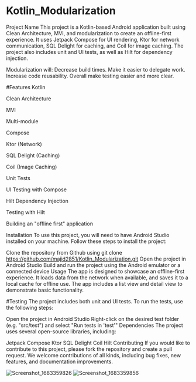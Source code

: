 # Kotlin_Modularization

Project Name
This project is a Kotlin-based Android application built using Clean Architecture, MVI, and modularization to create an offline-first experience. It uses Jetpack Compose for UI rendering, Ktor for network communication, SQL Delight for caching, and Coil for image caching. The project also includes unit and UI tests, as well as Hilt for dependency injection.

Modularization will:
  Decrease build times.
  Make it easier to delegate work.
  Increase code reusability. 
  Overall make testing easier and more clear.



#Features
Kotlin

Clean Architecture

MVI

Multi-module

Compose

Ktor (Network)

SQL Delight (Caching)

Coil (Image Caching)

Unit Tests

UI Testing with Compose

Hilt Dependency Injection

Testing with Hilt

Building an "offline first" application



Installation
To use this project, you will need to have Android Studio installed on your machine. Follow these steps to install the project:

Clone the repository from Github using git clone https://github.com/majid2851/Kotlin_Modularization.git
Open the project in Android Studio
Build and run the project using the Android emulator or a connected device
Usage
The app is designed to showcase an offline-first experience. It loads data from the network when available, and saves it to a local cache for offline use. The app includes a list view and detail view to demonstrate basic functionality.

#Testing
The project includes both unit and UI tests. To run the tests, use the following steps:

Open the project in Android Studio
Right-click on the desired test folder (e.g. "src/test") and select "Run tests in 'test'"
Dependencies
The project uses several open-source libraries, including:

Jetpack Compose
Ktor
SQL Delight
Coil
Hilt
Contributing
If you would like to contribute to this project, please fork the repository and create a pull request. We welcome contributions of all kinds, including bug fixes, new features, and documentation improvements.


![Screenshot_1683359826](https://user-images.githubusercontent.com/46685643/236614321-000dfe74-1303-49a6-b787-7e8032ebf78f.png)
![Screenshot_1683359856](https://user-images.githubusercontent.com/46685643/236614332-2c018892-6f12-49ba-aabc-f9267ce8a475.png)





